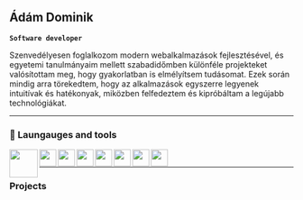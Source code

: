## Ádám Dominik

**`Software developer`**

Szenvedélyesen foglalkozom modern webalkalmazások fejlesztésével, és egyetemi tanulmányaim mellett szabadidőmben különféle projekteket valósítottam meg, hogy gyakorlatban is elmélyítsem tudásomat. Ezek során mindig arra törekedtem, hogy az alkalmazások egyszerre legyenek intuitívak és hatékonyak, miközben felfedeztem és kipróbáltam a legújabb technológiákat.

---
### 🧰 Laungauges and tools

<img align="left" width="50px" style="padding-right-10px;" src="https://cdn.jsdelivr.net/gh/devicons/devicon@latest/icons/javascript/javascript-original.svg"/>
<img align="left" width="30px" style="padding-right-10px;" src="https://cdn.jsdelivr.net/gh/devicons/devicon@latest/icons/typescript/typescript-original.svg"/>
<img align="left" width="30px" style="padding-right-10px;" src="https://cdn.jsdelivr.net/gh/devicons/devicon@latest/icons/react/react-original.svg"/>
<img align="left" width="30px" style="padding-right-10px;" src="https://cdn.jsdelivr.net/gh/devicons/devicon@latest/icons/nextjs/nextjs-original.svg"/>
<img align="left" width="30px" style="padding-right-10px;" src="https://cdn.jsdelivr.net/gh/devicons/devicon@latest/icons/nodejs/nodejs-original-wordmark.svg"/>
<img align="left" width="30px" style="padding-right-10px;" src="https://cdn.jsdelivr.net/gh/devicons/devicon@latest/icons/express/express-original-wordmark.svg"/>
<img align="left" width="30px" style="padding-right-10px;" src="https://cdn.jsdelivr.net/gh/devicons/devicon@latest/icons/mongodb/mongodb-plain-wordmark.svg"/>
<img align="left" width="30px" style="padding-right-10px;" src="https://cdn.jsdelivr.net/gh/devicons/devicon@latest/icons/git/git-original.svg"/>
<br/>

---

### Projects
